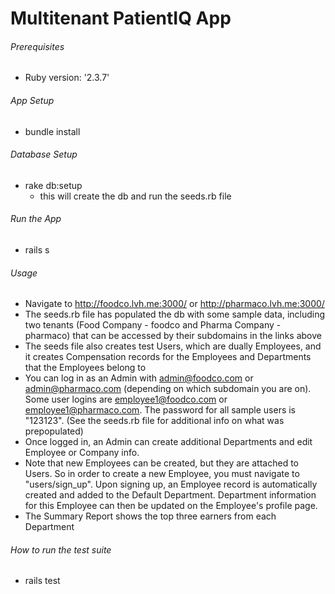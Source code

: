 # Multitenant PatientIQ App

###### Prerequisites

* Ruby version: '2.3.7'

###### App Setup
* bundle install

###### Database Setup

* rake db:setup
    - this will create the db and run the seeds.rb file

###### Run the App
* rails s

###### Usage
* Navigate to http://foodco.lvh.me:3000/ or http://pharmaco.lvh.me:3000/
* The seeds.rb file has populated the db with some sample data, including two tenants 
(Food Company - foodco and Pharma Company - pharmaco) that can be accessed by their subdomains in
the links above
* The seeds file also creates test Users, which are dually Employees, and it creates Compensation 
records for the Employees and Departments that the Employees belong to
* You can log in as an Admin with admin@foodco.com or admin@pharmaco.com (depending on which subdomain
 you are on). Some user logins are employee1@foodco.com or employee1@pharmaco.com. 
 The password for all sample users is "123123". (See the seeds.rb file for additional info on what was
 prepopulated)
* Once logged in, an Admin can create additional Departments and edit Employee or Company info.
* Note that new Employees can be created, but they are attached to Users. So in order to create a 
new Employee, you must navigate to "users/sign_up". Upon signing up, an Employee record is automatically 
created and added to the Default Department. Department information for this Employee can
then be updated on the Employee's profile page. 
* The Summary Report shows the top three earners from each Department

###### How to run the test suite
* rails test


